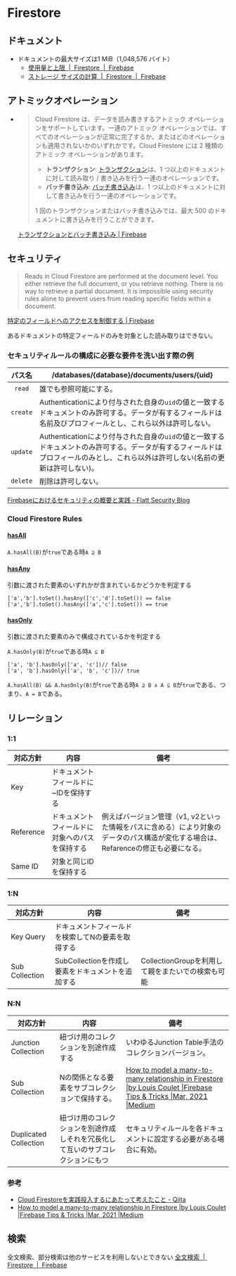 # Firestore

## ドキュメント

* ドキュメントの最大サイズは1 MiB（1,048,576 バイト）
  * [使用量と上限  |  Firestore  |  Firebase](https://firebase.google.com/docs/firestore/quotas?hl=ja)
  * [ストレージ サイズの計算  |  Firestore  |  Firebase](https://firebase.google.com/docs/firestore/storage-size?hl=ja)

## アトミックオペレーション

* > Cloud Firestore は、データを読み書きするアトミック オペレーションをサポートしています。一連のアトミック オペレーションでは、すべてのオペレーションが正常に完了するか、またはどのオペレーションも適用されないかのいずれかです。Cloud Firestore には 2 種類のアトミック オペレーションがあります。
  >
  > - **トランザクション**: [トランザクション](https://firebase.google.com/docs/firestore/manage-data/transactions?hl=ja#transactions)は、1 つ以上のドキュメントに対して読み取り / 書き込みを行う一連のオペレーションです。
  > - **バッチ書き込み**: [バッチ書き込み](https://firebase.google.com/docs/firestore/manage-data/transactions?hl=ja#batched-writes)は、1 つ以上のドキュメントに対して書き込みを行う一連のオペレーションです。
  >
  > 1 回のトランザクションまたはバッチ書き込みでは、最大 500 のドキュメントに書き込みを行うことができます。

  [トランザクションとバッチ書き込み  |  Firebase](https://firebase.google.com/docs/firestore/manage-data/transactions)

## セキュリティ

>Reads in Cloud Firestore are performed at the document level. You either retrieve the full document, or you retrieve nothing. There is no way to retrieve a partial document. It is impossible using security rules alone to prevent users from reading specific fields within a document.

[特定のフィールドへのアクセスを制御する  |  Firebase](https://firebase.google.com/docs/firestore/security/rules-fields)

あるドキュメントの特定フィールドのみを対象とした読み取りはできない。

### セキュリティルールの構成に必要な要件を洗い出す際の例

|  パス名  | /databases/{database}/documents/users/{uid}                  |
| :------: | ------------------------------------------------------------ |
|  `read`  | 誰でも参照可能にする。                                       |
| `create` | Authenticationにより付与された自身の`uid`の値と一致するドキュメントのみ許可する。データが有するフィールドは名前及びプロフィールとし、これら以外は許可しない。 |
| `update` | Authenticationにより付与された自身の`uid`の値と一致するドキュメントのみ許可する。データが有するフィールドはプロフィールのみとし、これら以外は許可しない(名前の更新は許可しない)。 |
| `delete` | 削除は許可しない。                                           |

[Firebaseにおけるセキュリティの概要と実践 - Flatt Security Blog](https://flattsecurity.hatenablog.com/entry/2020/04/10/122834)

### Cloud Firestore Rules

#### [hasAll](https://firebase.google.com/docs/reference/rules/rules.List#hasAll)

`A.hasAll(B)`が`true`である時`A ⊇ B`

#### [hasAny](https://firebase.google.com/docs/reference/rules/rules.List#hasAny)

引数に渡された要素のいずれかが含まれているかどうかを判定する

```
['a','b'].toSet().hasAny(['c','d'].toSet()) == false
['a','b'].toSet().hasAny(['a','c'].toSet()) == true
```

#### [hasOnly](https://firebase.google.com/docs/reference/rules/rules.List#hasOnly)

引数に渡された要素のみで構成されているかを判定する

`A.hasOnly(B)`が`true`である時`A ⊆ B`

```
['a', 'b'].hasOnly(['a', 'c'])// false
['a', 'b'].hasOnly(['a', 'b', 'c'])// true
```

`A.hasAll(B) && A.hasOnly(B)`が`true`である時`A ⊇ B ∧ A ⊆ B`が`true`である、つまり、`A = B`である。

## リレーション

### 1:1

| 対応方針  | 内容                                           | 備考                                                         |
| --------- | ---------------------------------------------- | ------------------------------------------------------------ |
| Key       | ドキュメントフィールドに~IDを保持する          |                                                              |
| Reference | ドキュメントフィールドに対象へのパスを保持する | 例えばバージョン管理（v1, v2といった情報をパスに含める）により対象のデータのパス構造が変化する場合は、Refarenceの修正も必要になる。 |
| Same ID   | 対象と同じIDを保持する                         |                                                              |

### 1:N

| 対応方針       | 内容                                              | 備考                                              |
| -------------- | ------------------------------------------------- | ------------------------------------------------- |
| Key Query          | ドキュメントフィールドを検索してNの要素を取得する |                                                   |
| Sub Collection | SubCollectionを作成し要素をドキュメントを追加する | CollectionGroupを利用して親をまたいでの検索も可能 |

### N:N

| 対応方針              | 内容                                                         | 備考                                                         |
| --------------------- | ------------------------------------------------------------ | ------------------------------------------------------------ |
| Junction Collection   | 紐づけ用のコレクションを別途作成する                         | いわゆるJunction Table手法のコレクションバージョン。         |
| Sub Collection        | Nの関係となる要素をサブコレクションで保持する。              | [How to model a many-to-many relationship in Firestore \|by Louis Coulet \|Firebase Tips & Tricks \|Mar, 2021 \|Medium](https://medium.com/firebase-tips-tricks/how-to-secure-many-to-many-relationships-in-firestore-d19f972fd4d3) |
| Duplicated Collection | 紐づけ用のコレクションを別途作成しそれを冗長化して互いのサブコレクションにもつ | セキュリティルールを各ドキュメントに設定する必要がある場合に有効。 |

### 参考

* [Cloud Firestoreを実践投入するにあたって考えたこと - Qiita](https://qiita.com/1amageek/items/d606dcee9fbcf21eeec6)
* [How to model a many-to-many relationship in Firestore \|by Louis Coulet \|Firebase Tips & Tricks \|Mar, 2021 \|Medium](https://medium.com/firebase-tips-tricks/how-to-secure-many-to-many-relationships-in-firestore-d19f972fd4d3)

## 検索

全文検索、部分検索は他のサービスを利用しないとできない
[全文検索  |  Firestore  |  Firebase](https://firebase.google.com/docs/firestore/solutions/search?hl=ja)
